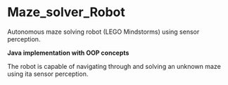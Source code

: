 # Maze_solver_Robot
Autonomous maze solving robot (LEGO Mindstorms) using sensor perception. 

**Java implementation with OOP concepts**

The robot is capable of navigating through and solving an unknown maze using ita sensor perception.
